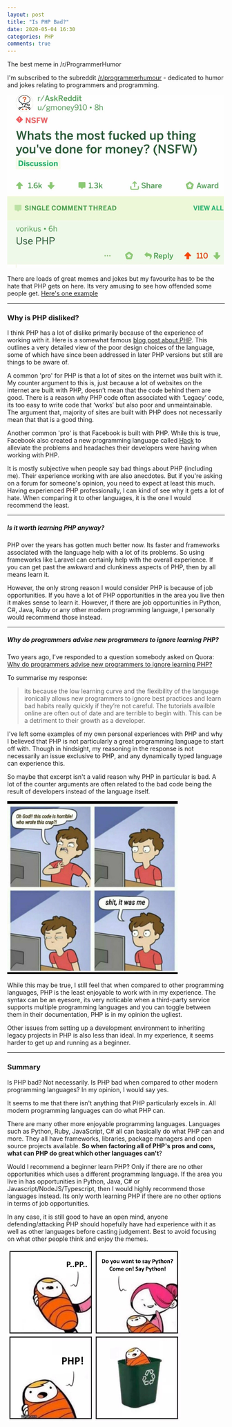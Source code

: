 ```yaml
---
layout: post
title: "Is PHP Bad?"
date: 2020-05-04 16:30
categories: PHP
comments: true
---
```


The best meme in /r/ProgrammerHumor

<!--more-->

I'm subscribed to the subreddit [/r/programmerhumour](https://www.reddit.com/r/ProgrammerHumor/) - dedicated to humor and jokes relating to programmers and programming.

<img src="/assets/media/is-php-bad-3.jpg" style="height: 400px;"/>

There are loads of great memes and jokes but my favourite has to be the hate that PHP gets on here. Its very amusing to see how offended some people get. [Here's one example](https://www.reddit.com/r/ProgrammerHumor/comments/ezornw/pppphp/)

---

### Why is PHP disliked?

I think PHP has a lot of dislike primarily because of the experience of working with it. Here is a somewhat famous [blog post about PHP](https://eev.ee/blog/2012/04/09/php-a-fractal-of-bad-design/). This outlines a very detailed view of the poor design choices of the language, some of which have since been addressed in later PHP versions but still are things to be aware of.

A common 'pro' for PHP is that a lot of sites on the internet was built with it. My counter argument to this is, just because a lot of websites on the internet are built with PHP, doesn’t mean that the code behind them are good. There is a reason why PHP code often associated with ‘Legacy’ code, its too easy to write code that ‘works’ but also poor and unmaintainable. The argument that, majority of sites are built with PHP does not necessarily mean that that is a good thing.

Another common 'pro' is that Facebook is built with PHP. While this is true, Facebook also created a new programming language called [Hack](https://hacklang.org/) to alleviate the problems and headaches their developers were having when working with PHP.

It is mostly subjective when people say bad things about PHP (including me). Their experience working with are also anecdotes. But if you're asking on a forum for someone's opinion, you need to expect at least this much. Having experienced PHP professionally, I can kind of see why it gets a lot of hate. When comparing it to other languages, it is the one I would recommend the least.

---

##### Is it worth learning PHP anyway?

PHP over the years has gotten much better now. Its faster and frameworks associated with the language  help with a lot of its problems. So using frameworks like Laravel can certainly help with the overall experience. If you can get past the awkward and clunkiness aspects of PHP, then by all means learn it.

However, the only strong reason I would consider PHP is because of job opportunities. If you have a lot of PHP opportunities in the area you live then it makes sense to learn it. However, if there are job opportunities in Python, C#, Java, Ruby or any other modern programming language, I personally would recommend those instead.

---

##### Why do programmers advise new programmers to ignore learning PHP?
 Two years ago, I've responded to a question somebody asked on Quora:
[Why do programmers advise new programmers to ignore learning PHP?](https://www.quora.com/Why-do-programmers-advise-new-programmers-to-ignore-learning-PHP)

To summarise my response:
>  its because the low learning curve and the flexibility of the language ironically allows new programmers to ignore best practices and learn bad habits really quickly if they’re not careful. The tutorials availble online are often out of date and are terrible to begin with. This can be a detriment to their growth as a developer.

I've left some examples of my own personal experiences with PHP and why I believed that PHP is not particularly a great programming language to start off with. Though in hindsight, my reasoning in the response is not necessarily an issue exclusive to PHP, and any dynamically typed language can experience this.

So maybe that excerpt isn't a valid reason why PHP in particular is bad. A lot of the counter arguments are often related to the bad code being the result of developers instead of the language itself.

<img src="/assets/media/is-php-bad-2.jpg" style="height: 400px;"/>

While this may be true, I still feel that when compared to other programming languages, PHP is the least enjoyable to work with in my experience. The syntax can be an eyesore, its very noticable when a third-party service supports multiple programming languages and you can toggle between them in their documentation, PHP is in my opinion the ugliest.

Other issues from setting up a development environment to inheriting legacy projects in PHP is also less than ideal. In my experience, it seems harder to get up and running as a beginner.

---

### Summary

Is PHP bad? Not necessarily. Is PHP bad when compared to other modern programming languages? In my opinion, I would say yes.

It seems to me that there isn't anything that PHP particularly excels in. All modern programming languages can do what PHP can.

There are many other more enjoyable programming languages. Languages such as Python, Ruby, JavaScript, C# all can basically do what PHP can and more. They all have frameworks, libraries, package managers and open source projects available. **So when factoring all of PHP's pros and cons, what can PHP do great which other languages can't**?

Would I recommend a beginner learn PHP? Only if there are no other opportunities which uses a different programming language. If the area you live in has opportunities in Python, Java, C# or Javascript/NodeJS/Typescript, then I would highly recommend those languages instead. Its only worth learning PHP if there are no other options in terms of job opportunities.

In any case, it is still good to have an open mind, anyone defending/attacking PHP should hopefully have had experience with it as well as other languages before casting judgement. Best to avoid focusing on what other people think and enjoy the memes.

<img src="/assets/media/is-php-bad-1.jpg" style="height: 400px;"/>
